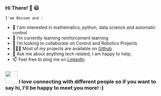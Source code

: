 ### Hi There! 👋 😃
    I'am Bessem and :  
  
- 🔭 I'am interested in mathematics, python, data science and automatic control
- 🌱 I’m currently learning reinforcement learning
- 🤝 I’m looking to collaborate on Control and Robotics Projects
- 👨🏻‍💻 Most of my projects are available on [Github](https://github.com/bessembhiri)
- 💬 Ask me about anything tech related, I am happy to help;
- 📫 Feel free to ping me on [LinkedIn](https://www.linkedin.com/in/bassem-bhiri-a7b96321/)

### <img src="https://camo.githubusercontent.com/ec0df7b334d15078e980be8f26f35f1bd6f004eaa4a121db42fed361360c1817/68747470733a2f2f6d656469612e67697068792e636f6d2f6d656469612f4c6e516a7057614f4e386e68723231764e572f67697068792e676966" width="40" height="40" /> I love connecting with different people so if you want to say hi, I'll be happy to meet you more! :)
 
